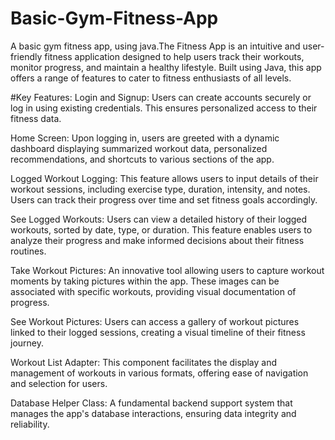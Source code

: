 # Basic-Gym-Fitness-App

A basic gym fitness app, using java.The Fitness App is an intuitive and user-friendly fitness application designed to help users track their workouts, monitor progress, and maintain a healthy lifestyle. Built using Java, this app offers a range of features to cater to fitness enthusiasts of all levels.

#Key Features:
Login and Signup: Users can create accounts securely or log in using existing credentials. This ensures personalized access to their fitness data.

Home Screen: Upon logging in, users are greeted with a dynamic dashboard displaying summarized workout data, personalized recommendations, and shortcuts to various sections of the app.

Logged Workout Logging: This feature allows users to input details of their workout sessions, including exercise type, duration, intensity, and notes. Users can track their progress over time and set fitness goals accordingly.

See Logged Workouts: Users can view a detailed history of their logged workouts, sorted by date, type, or duration. This feature enables users to analyze their progress and make informed decisions about their fitness routines.

Take Workout Pictures: An innovative tool allowing users to capture workout moments by taking pictures within the app. These images can be associated with specific workouts, providing visual documentation of progress.

See Workout Pictures: Users can access a gallery of workout pictures linked to their logged sessions, creating a visual timeline of their fitness journey.

Workout List Adapter: This component facilitates the display and management of workouts in various formats, offering ease of navigation and selection for users.

Database Helper Class: A fundamental backend support system that manages the app's database interactions, ensuring data integrity and reliability.
